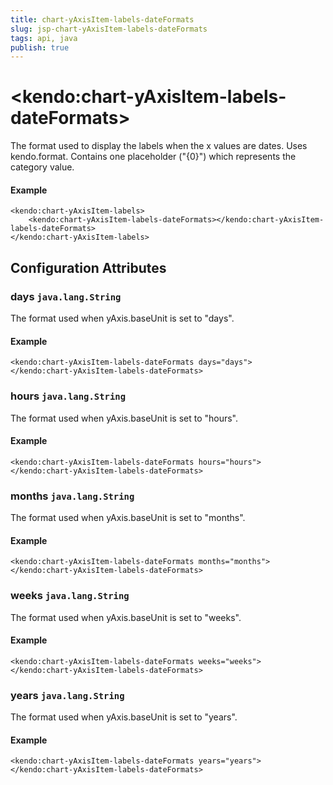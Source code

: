 ```yaml
---
title: chart-yAxisItem-labels-dateFormats
slug: jsp-chart-yAxisItem-labels-dateFormats
tags: api, java
publish: true
---
```


# \<kendo:chart-yAxisItem-labels-dateFormats\>

The format used to display the labels when the x values are dates. Uses kendo.format. Contains one placeholder ("{0}") which represents the category value.

#### Example
    <kendo:chart-yAxisItem-labels>
        <kendo:chart-yAxisItem-labels-dateFormats></kendo:chart-yAxisItem-labels-dateFormats>
    </kendo:chart-yAxisItem-labels>

## Configuration Attributes

### days `java.lang.String`

The format used when yAxis.baseUnit is set to "days".

#### Example
    <kendo:chart-yAxisItem-labels-dateFormats days="days">
    </kendo:chart-yAxisItem-labels-dateFormats>

### hours `java.lang.String`

The format used when yAxis.baseUnit is set to "hours".

#### Example
    <kendo:chart-yAxisItem-labels-dateFormats hours="hours">
    </kendo:chart-yAxisItem-labels-dateFormats>

### months `java.lang.String`

The format used when yAxis.baseUnit is set to "months".

#### Example
    <kendo:chart-yAxisItem-labels-dateFormats months="months">
    </kendo:chart-yAxisItem-labels-dateFormats>

### weeks `java.lang.String`

The format used when yAxis.baseUnit is set to "weeks".

#### Example
    <kendo:chart-yAxisItem-labels-dateFormats weeks="weeks">
    </kendo:chart-yAxisItem-labels-dateFormats>

### years `java.lang.String`

The format used when yAxis.baseUnit is set to "years".

#### Example
    <kendo:chart-yAxisItem-labels-dateFormats years="years">
    </kendo:chart-yAxisItem-labels-dateFormats>

 
